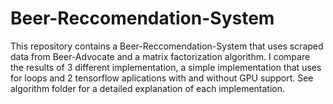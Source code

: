 # Beer-Reccomendation-System

This repository contains a Beer-Reccomendation-System that uses scraped data from Beer-Advocate and a matrix factorization algorithm. I compare the results of 3 different implementation, a simple implementation that uses for loops and 2 tensorflow aplications with and without GPU support. See algorithm folder for a detailed explanation of each implementation.
